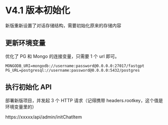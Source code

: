 # V4.1 版本初始化

新版重新设置了对话存储结构，需要初始化原来的存储内容

## 更新环境变量

优化了 PG 和 Mongo 的连接变量，只需要 1 个 url 即可。

```
MONGODB_URI=mongodb://username:password@0.0.0.0:27017/fastgpt
PG_URL=postgresql://username:password@0.0.0.0:5432/postgres
```

## 执行初始化 API

部署新版项目，并发起 3 个 HTTP 请求（记得携带 headers.rootkey，这个值是环境变量里的）

https://xxxxx/api/admin/initChatItem

